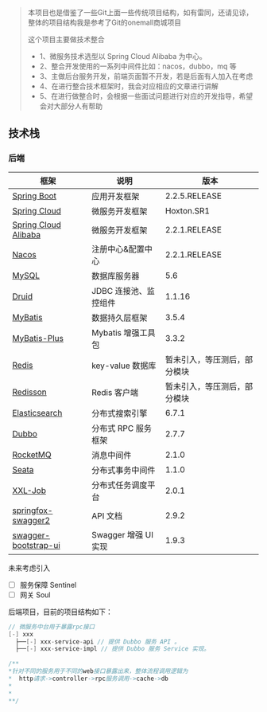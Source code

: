 > 本项目也是借鉴了一些Git上面一些传统项目结构，如有雷同，还请见谅，整体的项目结构我是参考了Git的onemall商城项目
>
> 这个项目主要做技术整合
>
> * 1、微服务技术选型以 Spring Cloud Alibaba 为中心。
> * 2、整合开发使用的一系列中间件比如：nacos，dubbo，mq 等
> * 3、主做后台服务开发，前端页面暂不开发，若是后面有人加入在考虑
> * 4、在进行整合技术框架时，我会对应相应的文章进行讲解
> * 5、在进行做整合时，会根据一些面试问题进行对应的开发指导，希望会对大部分人有帮助

## 技术栈

### 后端

| 框架                                                         | 说明                  | 版本                         |
| ------------------------------------------------------------ | --------------------- | ---------------------------- |
| [Spring Boot](https://spring.io/projects/spring-boot)        | 应用开发框架          | 2.2.5.RELEASE                |
| [Spring Cloud](https://spring.io/projects/spring-cloud)      | 微服务开发框架        | Hoxton.SR1                   |
| [Spring Cloud Alibaba](https://spring.io/projects/spring-cloud-alibaba#learn) | 微服务开发框架        | 2.2.1.RELEASE                |
| [Nacos](https://nacos.io/zh-cn/docs/quick-start.html)        | 注册中心&配置中心     | 2.2.1.RELEASE                |
| [MySQL](https://www.mysql.com/cn/)                           | 数据库服务器          | 5.6                          |
| [Druid](https://github.com/alibaba/druid)                    | JDBC 连接池、监控组件 | 1.1.16                       |
| [MyBatis](http://www.mybatis.org/mybatis-3/zh/index.html)    | 数据持久层框架        | 3.5.4                        |
| [MyBatis-Plus](https://mp.baomidou.com/)                     | Mybatis 增强工具包    | 3.3.2                        |
| [Redis](https://redis.io/)                                   | key-value 数据库      | 暂未引入，等压测后，部分模块 |
| [Redisson](https://github.com/redisson/redisson)             | Redis 客户端          | 暂未引入，等压测后，部分模块 |
| [Elasticsearch](https://www.elastic.co/cn/)                  | 分布式搜索引擎        | 6.7.1                        |
| [Dubbo](http://dubbo.apache.org/)                            | 分布式 RPC 服务框架   | 2.7.7                        |
| [RocketMQ](http://dubbo.apache.org/)                         | 消息中间件            | 2.1.0                        |
| [Seata](https://github.com/seata/seata)                      | 分布式事务中间件      | 1.1.0                        |
| [XXL-Job](http://www.xuxueli.com/xxl-job/)                   | 分布式任务调度平台    | 2.0.1                        |
| [springfox-swagger2](https://github.com/springfox/springfox/tree/master/springfox-swagger2) | API 文档              | 2.9.2                        |
| [swagger-bootstrap-ui](https://gitee.com/xiaoym/swagger-bootstrap-ui) | Swagger 增强 UI 实现  | 1.9.3                        |

未来考虑引入

- [ ] 服务保障 Sentinel
- [ ] 网关 Soul

后端项目，目前的项目结构如下：

```Java
// 微服务中台用于暴露rpc接口
[-] xxx
  ├──[-] xxx-service-api // 提供 Dubbo 服务 API 。
  ├──[-] xxx-service-impl // 提供 Dubbo 服务 Service 实现。
 
/**
*针对不同的服务用于不同的web接口暴露出来，整体流程调用逻辑为
*  http请求->controller->rpc服务调用->cache->db
*
*
**/
```

